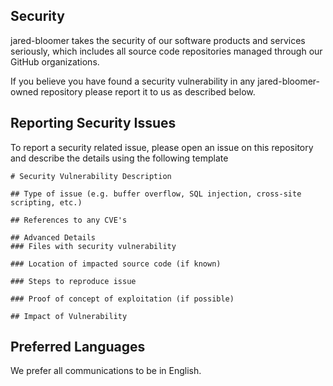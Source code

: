 
## Security

jared-bloomer takes the security of our software products and services seriously, which includes all source code repositories managed through our GitHub organizations.

If you believe you have found a security vulnerability in any jared-bloomer-owned repository  please report it to us as described below.

## Reporting Security Issues
            
To report a security related issue, please open an issue on this repository and describe the details using the following template

```
# Security Vulnerability Description

## Type of issue (e.g. buffer overflow, SQL injection, cross-site scripting, etc.)
            
## References to any CVE's
            
## Advanced Details
### Files with security vulnerability

### Location of impacted source code (if known)

### Steps to reproduce issue
            
### Proof of concept of exploitation (if possible)
            
## Impact of Vulnerability

```
            
## Preferred Languages

We prefer all communications to be in English.
             